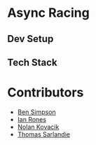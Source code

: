# Async Racing
<!-- Add description of app here. -->

## Dev Setup
<!-- Introduce the step-by-step guide to set up and contribute to the project. -->

## Tech Stack
<!-- List out the tech stack that is used. -->

# Contributors
- [Ben Simpson]
- [Ian Rones]
- [Nolan Kovacik]
- [Thomas Sarlandie]

[Ben Simpson]: #
[Ian Rones]: #
[Nolan Kovacik]: https://github.com/noltron000
[Thomas Sarlandie]: #